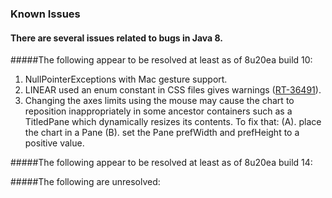 ### Known Issues

#### There are several issues related to bugs in Java 8.

#####The following appear to be resolved at least as of 8u20ea build 10:

1. NullPointerExceptions with Mac gesture support.
2. LINEAR used an enum constant in CSS files gives warnings ([RT-36491](https://javafx-jira.kenai.com/browse/RT-36491)).
3. Changing the axes limits using the mouse may cause the chart to reposition inappropriately in some 
ancestor containers such as a TitledPane which dynamically resizes its contents. To fix that:
(A). place the chart in a Pane
(B). set the Pane prefWidth and prefHeight to a positive value. 

#####The following appear to be resolved at least as of 8u20ea build 14:

#####The following are unresolved:

